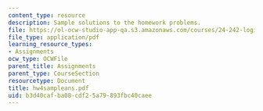 ```yaml
---
content_type: resource
description: Sample solutions to the homework problems.
file: https://ol-ocw-studio-app-qa.s3.amazonaws.com/courses/24-242-logic-ii-spring-2004/b3d40cafba08cdf25a79893fbc40caee_hw4sampleans.pdf
file_type: application/pdf
learning_resource_types:
- Assignments
ocw_type: OCWFile
parent_title: Assignments
parent_type: CourseSection
resourcetype: Document
title: hw4sampleans.pdf
uid: b3d40caf-ba08-cdf2-5a79-893fbc40caee
---
```


